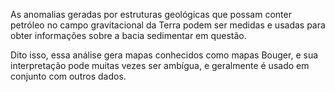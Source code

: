 As anomalias geradas por estruturas geológicas que possam conter petróleo no campo gravitacional da Terra podem ser medidas e usadas para obter informações sobre a bacia sedimentar em questão.

Dito isso, essa análise gera mapas conhecidos como mapas Bouger, e sua interpretação pode muitas vezes ser ambígua, e geralmente é usado em conjunto com outros dados.